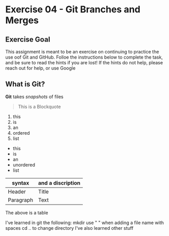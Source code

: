 # Exercise 04 - Git Branches and Merges

## Exercise Goal
This assignment is meant to be an exercise on continuing to practice the use oof Git and GitHub.  Folloe the instructions below to complete the task, and be sure to read the hints if you are lost!  If the hints do not help, please reach out for help, or use Google

## What is Git?
**Git** takes *snapshots* of files

> This is a Blockquote

1. this
2. is
3. an 
4. ordered
5. list

- this 
- is 
- an 
- unordered
- list

| syntax | and a discription |
| -------------- | --------------- |
| Header | Title |
| Paragraph | Text |

The above is a table


I've learned in git the following:
mkdir  use " " when adding a file name with spaces
cd .. to change  directory
I've also learned other stuff

